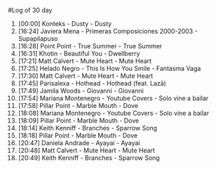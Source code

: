 #Log of 30 day

1. [00:00] Konteks - Dusty - Dusty
1. [16:24] Javiera Mena - Primeras Composiciones 2000-2003 - Supapilapuso
1. [16:28] Point Point - True Summer - True Summer
1. [16:31] Khotin - Beautiful You - Dwellberry
1. [17:21] Matt Calvert - Mute Heart - Mute Heart
1. [17:25] Helado Negro - This Is How You Smile - Fantasma Vaga
1. [17:30] Matt Calvert - Mute Heart - Mute Heart
1. [17:45] Parisalexa - Hothead - Hothead (feat. Lazā)
1. [17:49] Jamila Woods - Giovanni - Giovanni
1. [17:54] Mariana Montenegro - Youtube Covers - Solo vine a bailar
1. [17:58] Pillar Point - Marble Mouth - Dove
1. [18:08] Mariana Montenegro - Youtube Covers - Solo vine a bailar
1. [18:09] Pillar Point - Marble Mouth - Dove
1. [18:14] Keith Kenniff - Branches - Sparrow Song
1. [18:18] Pillar Point - Marble Mouth - Dove
1. [20:47] Daniela Andrade - Ayayai - Ayayai
1. [20:48] Matt Calvert - Mute Heart - Mute Heart
1. [20:49] Keith Kenniff - Branches - Sparrow Song
